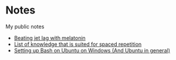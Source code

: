 # Notes
My public notes

 - [Beating jet lag with melatonin](beat-jet-lag-with-melatonin.md)
 - [List of knowledge that is suited for spaced repetition](spaced-repetition-ready.md)
 - [Setting up Bash on Ubuntu on Windows (And Ubuntu in general)](bash-on-ubuntu-on-windows.md)
